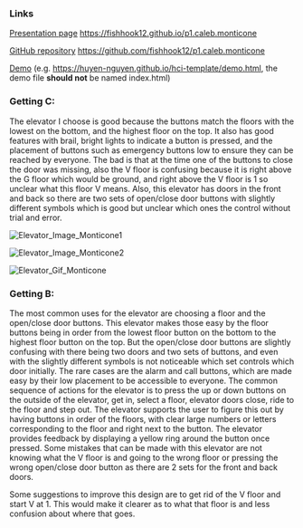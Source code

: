 
### Links
[Presentation page](https://fishhook12.github.io/p1.caleb.monticone) https://fishhook12.github.io/p1.caleb.monticone

[GitHub repository](https://github.com/fishhook12/p1.caleb.monticone) https://github.com/fishhook12/p1.caleb.monticone

[Demo](https://huyen-nguyen.github.io/hci-template/demo.html) (e.g. https://huyen-nguyen.github.io/hci-template/demo.html, the demo file **should not** be named index.html)

### Getting C:
  The elevator I choose is good because the buttons match the floors with the lowest on the bottom, and the highest floor on the top. It also has good features with brail, bright lights to indicate a button is pressed, and the placement of buttons such as emergency buttons low to ensure they can be reached by everyone. The bad is that at the time one of the buttons to close the door was missing, also the V floor is confusing because it is right above the G floor which would be ground, and right above the V floor is 1 so unclear what this floor V means. Also, this elevator has doors in the front and back so there are two sets of open/close door buttons with slightly different symbols which is good but unclear which ones the control without trial and error.

![Elevator_Image_Monticone1](https://github.com/fishhook12/p1.caleb.monticone/blob/main/elevator1.jpg?raw=true)

![Elevator_Image_Monticone2](https://github.com/fishhook12/p1.caleb.monticone/blob/main/elevator2.jpg?raw=true)

![Elevator_Gif_Monticone](https://github.com/fishhook12/p1.caleb.monticone/blob/main/elevator.gif.gif)

### Getting B:
  The most common uses for the elevator are choosing a floor and the open/close door buttons. This elevator makes those easy by the floor buttons being in order from the lowest floor button on the bottom to the highest floor button on the top. But the open/close door buttons are slightly confusing with there being two doors and two sets of buttons, and even with the slightly different symbols is not noticeable which set controls which door initially. The rare cases are the alarm and call buttons, which are made easy by their low placement to be accessible to everyone.
The common sequence of actions for the elevator is to press the up or down buttons on the outside of the elevator, get in, select a floor, elevator doors close, ride to the floor and step out. The elevator supports the user to figure this out by having buttons in order of the floors, with clear large numbers or letters corresponding to the floor and right next to the button. The elevator provides feedback by displaying a yellow ring around the button once pressed. Some mistakes that can be made with this elevator are not knowing what the V floor is and going to the wrong floor or pressing the wrong open/close door button as there are 2 sets for the front and back doors. 

Some suggestions to improve this design are to get rid of the V floor and start V at 1. This would make it clearer as to what that floor is and less confusion about where that goes.


